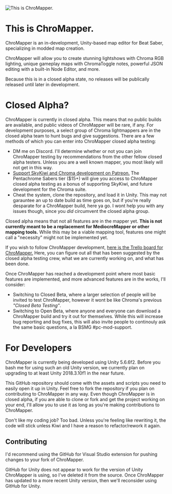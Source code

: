 ![This is ChroMapper.](https://i.imgur.com/fnhMWRe.png)

# This is ChroMapper.
ChroMapper is an in-development, Unity-based map editor for Beat Saber, specializing in modded map creation.

ChroMapper will allow you to create stunning lightshows with Chroma RGB lighting, unique gameplay maps with ChromaToggle notes, powerful JSON editing with a built-in Node Editor, and more.

Because this is in a closed alpha state, no releases will be publically released until later in development.

# Closed Alpha?
ChroMapper is currently in closed alpha. This means that no public builds are available, and public videos of ChroMapper will be rare, if any. For development purposes, a select group of Chroma lightmappers are in the closed alpha team to hunt bugs and give suggestions. There are a few methods of which you can enter into ChroMapper closed alpha testing:
- DM me on Discord. I'll determine whether or not you can join ChroMapper testing by recommendations from the other fellow closed alpha testers. Unless you are a well known mapper, you most likely will not get in this way.
- [Support SkyKiwi and Chroma development on Patreon.](https://www.patreon.com/Chroma) The Pentachrome Sabers tier ($15+) will give you access to ChroMapper closed alpha testing as a bonus of supporting SkyKiwi, and future development for the Chroma suite.
- Cheat the system, clone the repository, and load it in Unity. This may not garauntee an up to date build as time goes on, but if you're really desparate for a ChroMapper build, here ya go. I wont help you with any issues though, since you *did* circumvent the closed alpha group.

Closed alpha means that not all features are in the mapper yet. **This is not currently meant to be a replacement for MediocreMapper or other mapping tools.** While this may be a viable mapping tool, features one might call a "necessity" might not be implemented yet.

If you wish to follow ChroMapper development, [here is the Trello board for ChroMapper.](https://trello.com/b/j2ikcHZh/chromapper-development) Here, you can figure out all that has been suggested by the closed alpha testing crew, what we are currently working on, and what has been done.

Once ChroMapper has reached a development point where most basic features are implemented, and more advanced features are in the works, I'll consider:
- Switching to Closed Beta, where a larger selection of people will be invited to test ChroMapper, however it wont be like Chroma's previous *"Closed Beta Testing"*.
- Switching to Open Beta, where anyone and everyone can download a ChroMapper build and try it out for themselves. While this will increase bug reporting and bug fixes, this will also invite people to continouly ask the same basic questions, a la BSMG #pc-mod-support.

# For Developers
ChroMapper is currently being developed using Unity 5.6.6f2. Before you bash me for using such an old Unity version, we currently plan on upgrading to at least Unity 2018.3.10f1 in the near future.

This GitHub repository should come with the assets and scripts you need to easily open it up in Unity. Feel free to fork the repository if you plan on contributing to ChroMapper in any way. Even though ChroMapper is in closed alpha, if you are able to clone or fork and get the project working on your end, I'll allow you to use it as long as you're making contributions to ChroMapper.

Don't like my coding job? Too bad. Unless you're feeling like rewriting it, the code will stick unless Kiwi and I have a reason to refactor/rework it again.

## Contributing
I'd recommend using the GitHub for Visual Studio extension for pushing changes to your fork of ChroMapper. 

GitHub for Unity does not appear to work for the version of Unity ChroMapper is using, so I've deleted it from the source. Once ChroMapper has updated to a more recent Unity version, then we'll reconsider using GitHub for Unity.
